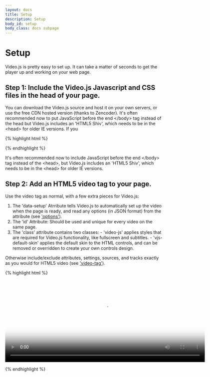 ```yaml
---
layout: docs
title: Setup
description: Setup
body_id: setup
body_class: docs subpage
---
```


Setup
=====

Video.js is pretty easy to set up. It can take a matter of seconds to get the player up and working on your web page.

Step 1: Include the Video.js Javascript and CSS files in the head of your page.
------------------------------------------------------------------------------
You can download the Video.js source and host it on your own servers, or use the free CDN hosted version (thanks to Zencoder). It's often recommended now to put JavaScript before the end \</body\> tag instead of the head but Video.js includes an 'HTML5 Shiv', which needs to be in the \<head\> for older IE versions. If you 

{% highlight html %}

<script src="http://vjs.zencdn.com/c/video.js"></script>
<link href="http://vjs.zencdn.com/c/video-js.css" rel="stylesheet">

{% endhighlight %}

It's often recommended now to include JavaScript before the end \</body\> tag instead of the \<head\>, but Video.js includes an 'HTML5 Shiv', which needs to be in the \<head\> for older IE versions.


Step 2: Add an HTML5 video tag to your page.
--------------------------------------------
Use the video tag as normal, with a few extra pieces for Video.js:

  1. The 'data-setup' Atrribute tells Video.js to automatically set up the video when the page is ready, and read any options (in JSON format) from the attribute (see ['options'](http://videojs.com/docs/options.html)).
  2. The 'id' Attribute: Should be used and unique for every video on the same page.
  3. The 'class' attribute contains two classes:
    - 'video-js' applies styles that are required for Video.js functionality, like fullscreen and subtitles.
    - 'vjs-default-skin' applies the default skin to the HTML controls, and can be removed or overridden to create your own controls design.

Otherwise include/exclude attributes, settings, sources, and tracks exactly as you would for HTML5 video (see ['video-tag'](http://videojs.com/docs/video-tag.html)).

{% highlight html %}

<video id="example_video_1" class="video-js vjs-default-skin"  
  controls preload="auto" width="640" height="264"  
  poster="http://video-js.zencoder.com/oceans-clip.png"  
  data-setup='{"example_option":true}'>  
 <source src="http://video-js.zencoder.com/oceans-clip.mp4" type='video/mp4' />
 <source src="http://video-js.zencoder.com/oceans-clip.webm" type='video/webm' />
 <source src="http://video-js.zencoder.com/oceans-clip.ogv" type='video/ogg' />
</video>

{% endhighlight %}

